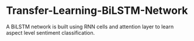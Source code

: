 # Transfer-Learning-BiLSTM-Network
A BiLSTM network is built using RNN cells and attention layer to learn aspect level sentiment classification.
